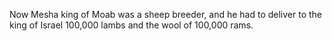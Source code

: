 Now Mesha king of Moab was a sheep breeder, and he had to deliver to the king of Israel 100,000 lambs and the wool of 100,000 rams.
